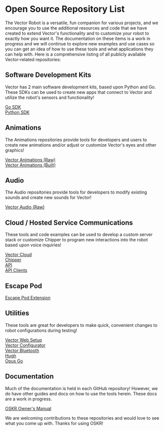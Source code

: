 # Open Source Repository List

The Vector Robot is a versatile, fun companion for various projects, and we encourage you to use the additional resources and code that we have created to extend Vector's functionality and to customize your robot to exactly how you want it. The documentation on these items is a work in progress and we will continue to explore new examples and use cases so you can get an idea of how to use these tools and what applications they can help with. Here is a comprehensive listing of all publicly available Vector-related repositories:

## Software Development Kits
Vector has 2 main software development kits, based upon Python and Go. These SDKs can be used to create new apps that connect to Vector and utilize the robot's sensors and functionality!

[Go SDK](https://github.com/digital-dream-labs/vector-go-sdk)  
[Python SDK](https://github.com/anki/vector-python-sdk)

## Animations
The Animations repositories provide tools for developers and users to create new animations and/or adjust or customize Vector's eyes and other graphics!

[Vector Animations (Raw)](https://github.com/digital-dream-labs/vector-animations-raw)  
[Vector Animations (Built)](https://github.com/digital-dream-labs/vector-animations-build)

## Audio
The Audio repositories provide tools for developers to modify existing sounds and create new sounds for Vector!

[Vector Audio (Raw)](https://github.com/digital-dream-labs/vector-audio-raw)

## Cloud / Hosted Service Communications
These tools and code examples can be used to develop a custom server stack or customize Chipper to program new interactions into the robot based upon voice inquiries!

[Vector Cloud](https://github.com/digital-dream-labs/vector-cloud)  
[Chipper](https://github.com/digital-dream-labs/chipper)  
[API](https://github.com/digital-dream-labs/api)  
[API Clients](https://github.com/digital-dream-labs/api-clients)

## Escape Pod
[Escape Pod Extension](https://github.com/digital-dream-labs/escape-pod-extension)

## Utilities 
These tools are great for developers to make quick, convenient changes to robot configurations during testing!

[Vector Web Setup](https://github.com/digital-dream-labs/vector-web-setup)  
[Vector Configurator](https://github.com/digital-dream-labs/vector-configurator)  
[Vector Bluetooth](https://github.com/digital-dream-labs/vector-bluetooth)  
[Hugh](https://github.com/digital-dream-labs/hugh)  
[Opus Go](https://github.com/digital-dream-labs/opus-go)

## Documentation
Much of the documentation is held in each GitHub repository! However, we do have other guides and docs on how to use the tools herein. These docs are a work in progress.

[OSKR Owner's Manual](https://github.com/digital-dream-labs/oskr-owners-manual)

We are welcoming contributions to these repositories and would love to see what you come up with. Thanks for using OSKR!
